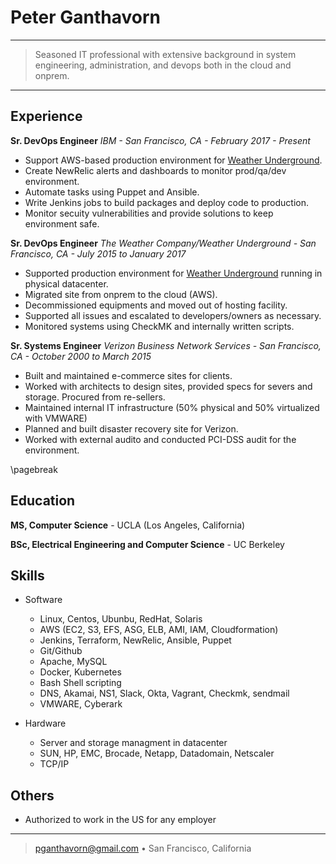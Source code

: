 Peter Ganthavorn
================

----

>  Seasoned IT professional with extensive background in 
>  system engineering, administration, and devops both 
>  in the cloud and onprem.

----

Experience
----------

**Sr. DevOps Engineer**
*IBM - San Francisco, CA - February 2017 - Present*

* Support AWS-based production environment for [Weather Underground](http://www.wunderground.com). 
* Create NewRelic alerts and dashboards to monitor prod/qa/dev environment.
* Automate tasks using Puppet and Ansible.
* Write Jenkins jobs to build packages and deploy code to production.
* Monitor secuity vulnerabilities and provide solutions to keep environment safe.


**Sr. DevOps Engineer**
*The Weather Company/Weather Underground - San Francisco, CA - July 2015 to January 2017*

* Supported production environment for [Weather Underground](http://www.wunderground.com) running in physical datacenter. 
* Migrated site from onprem to the cloud (AWS).
* Decommissioned equipments and moved out of hosting facility.
* Supported all issues and escalated to developers/owners as necessary.
* Monitored systems using CheckMK and internally written scripts.


**Sr. Systems Engineer**
*Verizon Business Network Services - San Francisco, CA - October 2000 to March 2015*

* Built and maintained e-commerce sites for clients.
* Worked with architects to design sites, provided specs for severs and storage. Procured from re-sellers.
* Maintained internal IT infrastructure (50% physical and 50% virtualized with VMWARE)
* Planned and built disaster recovery site for Verizon.
* Worked with external audito and conducted PCI-DSS audit for the environment.

\pagebreak

Education
---------

**MS, Computer Science** - UCLA (Los Angeles, California)

**BSc, Electrical Engineering and Computer Science** - UC Berkeley 

Skills
------

* Software

     * Linux, Centos, Ubunbu, RedHat, Solaris
     * AWS (EC2, S3, EFS, ASG, ELB, AMI, IAM, Cloudformation)
     * Jenkins, Terraform, NewRelic, Ansible, Puppet
     * Git/Github
     * Apache, MySQL
     * Docker, Kubernetes
     * Bash Shell scripting
     * DNS, Akamai, NS1, Slack, Okta, Vagrant, Checkmk, sendmail
     * VMWARE, Cyberark

* Hardware

     * Server and storage managment in datacenter
     * SUN, HP, EMC, Brocade, Netapp, Datadomain, Netscaler
     * TCP/IP

Others
------

* Authorized to work in the US for any employer

----

> <pganthavorn@gmail.com> • San Francisco, California
